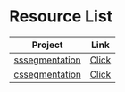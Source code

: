 # Resource List

| Project                                                                    | Link                                                                                      |
| :-:                                                                        | :-:                                                                                       |
| [sssegmentation](https://github.com/SegmentationBLWX/sssegmentation)       | [Click](https://github.com/SegmentationBLWX/modelstore/tree/main/sssegmentation)          |
| [cssegmentation](https://github.com/SegmentationBLWX/cssegmentation)       | [Click](https://github.com/SegmentationBLWX/modelstore/tree/main/cssegmentation)          |